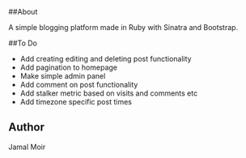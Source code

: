##About

A simple blogging platform made in Ruby with Sinatra and Bootstrap.

##To Do
* Add creating editing and deleting post functionality
* Add pagination to homepage
* Make simple admin panel
* Add comment on post functionality
* Add stalker metric based on visits and comments etc
* Add timezone specific post times

## Author

Jamal Moir
